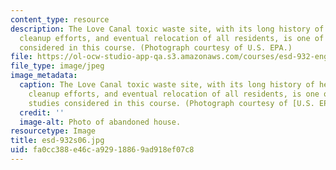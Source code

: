 ```yaml
---
content_type: resource
description: The Love Canal toxic waste site, with its long history of health effects,
  cleanup efforts, and eventual relocation of all residents, is one of the case studies
  considered in this course. (Photograph courtesy of U.S. EPA.)
file: https://ol-ocw-studio-app-qa.s3.amazonaws.com/courses/esd-932-engineering-ethics-spring-2006/fa0cc388e46ca92918869ad918ef07c8_esd-932s06.jpg
file_type: image/jpeg
image_metadata:
  caption: The Love Canal toxic waste site, with its long history of health effects,
    cleanup efforts, and eventual relocation of all residents, is one of the case
    studies considered in this course. (Photograph courtesy of [U.S. EPA](http://www.epa.gov/).)
  credit: ''
  image-alt: Photo of abandoned house.
resourcetype: Image
title: esd-932s06.jpg
uid: fa0cc388-e46c-a929-1886-9ad918ef07c8
---
```

